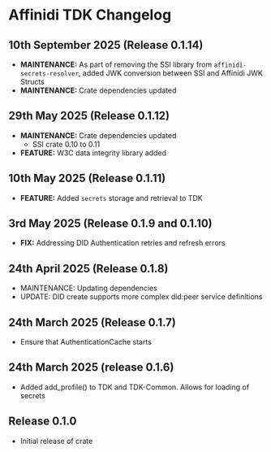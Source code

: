 # Affinidi TDK Changelog

## 10th September 2025 (Release 0.1.14)

* **MAINTENANCE:** As part of removing the SSI library from `affinidi-secrets-resolver`,
added JWK conversion between SSI and Affinidi JWK Structs
* **MAINTENANCE:** Crate dependencies updated

## 29th May 2025 (Release 0.1.12)

* **MAINTENANCE:** Crate dependencies updated
  * SSI crate 0.10 to 0.11
* **FEATURE:** W3C data integrity library added

## 10th May 2025 (Release 0.1.11)

* **FEATURE:** Added `secrets` storage and retrieval to TDK

## 3rd May 2025 (Release 0.1.9 and 0.1.10)

* **FIX:** Addressing DID Authentication retries and refresh errors

## 24th April 2025 (Release 0.1.8)

* MAINTENANCE: Updating dependencies
* UPDATE: DID create supports more complex did:peer service definitions

## 24th March 2025 (Release 0.1.7)

* Ensure that AuthenticationCache starts

## 24th March 2025 (release 0.1.6)

* Added add_profile() to TDK and TDK-Common. Allows for loading of secrets

## Release 0.1.0

* Initial release of crate
